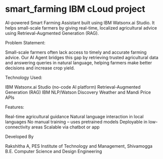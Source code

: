 # smart_farming IBM cLoud project
AI-powered Smart Farming Assistant built using IBM Watsonx.ai Studio. It helps small-scale farmers by giving real-time, localized agricultural advice using Retrieval-Augmented Generation (RAG).

Problem Statement:

Small-scale farmers often lack access to timely and accurate farming advice. Our AI Agent bridges this gap by retrieving trusted agricultural data and answering queries in natural language, helping farmers make better decisions and increase crop yield.

Technology Used:

 IBM Watsonx.ai Studio (no-code AI platform)
 Retrieval-Augmented Generation (RAG)
 IBM NLP/Watson Discovery
 Weather and Mandi Price APIs

 Features:

  Real-time agricultural guidance
  Natural language interaction in local languages
  No manual training – uses pretrained models
  Deployable in low-connectivity areas
  Scalable via chatbot or app

Developed By

Rakshitha A, 
PES Institute of Technology and Management, Shivamogga  
B.E. Computer Science and Design Engineering  
